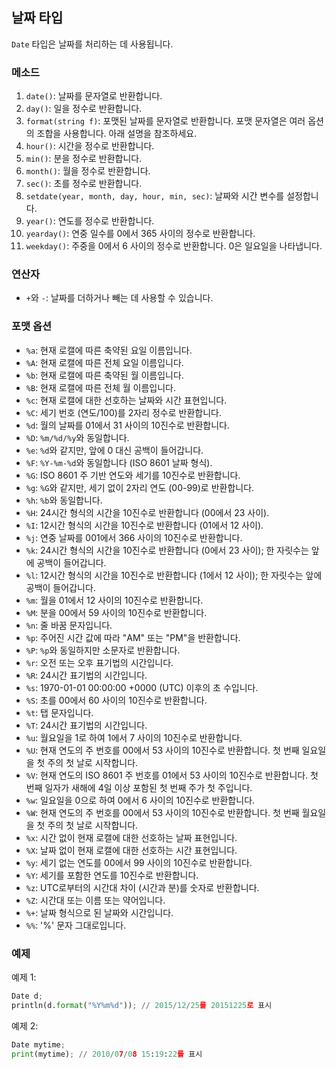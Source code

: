 ## 날짜 타입

`Date` 타입은 날짜를 처리하는 데 사용됩니다.

### 메소드

1. `date()`: 날짜를 문자열로 반환합니다.
2. `day()`: 일을 정수로 반환합니다.
3. `format(string f)`: 포맷된 날짜를 문자열로 반환합니다. 포맷 문자열은 여러 옵션의 조합을 사용합니다. 아래 설명을 참조하세요.
4. `hour()`: 시간을 정수로 반환합니다.
5. `min()`: 분을 정수로 반환합니다.
6. `month()`: 월을 정수로 반환합니다.
7. `sec()`: 초를 정수로 반환합니다.
8. `setdate(year, month, day, hour, min, sec)`: 날짜와 시간 변수를 설정합니다.
9. `year()`: 연도를 정수로 반환합니다.
10. `yearday()`: 연중 일수를 0에서 365 사이의 정수로 반환합니다.
11. `weekday()`: 주중을 0에서 6 사이의 정수로 반환합니다. 0은 일요일을 나타냅니다.

### 연산자

- `+`와 `-`: 날짜를 더하거나 빼는 데 사용할 수 있습니다.

### 포맷 옵션

- `%a`: 현재 로캘에 따른 축약된 요일 이름입니다.
- `%A`: 현재 로캘에 따른 전체 요일 이름입니다.
- `%b`: 현재 로캘에 따른 축약된 월 이름입니다.
- `%B`: 현재 로캘에 따른 전체 월 이름입니다.
- `%c`: 현재 로캘에 대한 선호하는 날짜와 시간 표현입니다.
- `%C`: 세기 번호 (연도/100)를 2자리 정수로 반환합니다.
- `%d`: 월의 날짜를 01에서 31 사이의 10진수로 반환합니다.
- `%D`: `%m/%d/%y`와 동일합니다.
- `%e`: `%d`와 같지만, 앞에 0 대신 공백이 들어갑니다.
- `%F`: `%Y-%m-%d`와 동일합니다 (ISO 8601 날짜 형식).
- `%G`: ISO 8601 주 기반 연도와 세기를 10진수로 반환합니다.
- `%g`: `%G`와 같지만, 세기 없이 2자리 연도 (00-99)로 반환합니다.
- `%h`: `%b`와 동일합니다.
- `%H`: 24시간 형식의 시간을 10진수로 반환합니다 (00에서 23 사이).
- `%I`: 12시간 형식의 시간을 10진수로 반환합니다 (01에서 12 사이).
- `%j`: 연중 날짜를 001에서 366 사이의 10진수로 반환합니다.
- `%k`: 24시간 형식의 시간을 10진수로 반환합니다 (0에서 23 사이); 한 자릿수는 앞에 공백이 들어갑니다.
- `%l`: 12시간 형식의 시간을 10진수로 반환합니다 (1에서 12 사이); 한 자릿수는 앞에 공백이 들어갑니다.
- `%m`: 월을 01에서 12 사이의 10진수로 반환합니다.
- `%M`: 분을 00에서 59 사이의 10진수로 반환합니다.
- `%n`: 줄 바꿈 문자입니다.
- `%p`: 주어진 시간 값에 따라 "AM" 또는 "PM"을 반환합니다.
- `%P`: `%p`와 동일하지만 소문자로 반환합니다.
- `%r`: 오전 또는 오후 표기법의 시간입니다.
- `%R`: 24시간 표기법의 시간입니다.
- `%s`: 1970-01-01 00:00:00 +0000 (UTC) 이후의 초 수입니다.
- `%S`: 초를 00에서 60 사이의 10진수로 반환합니다.
- `%t`: 탭 문자입니다.
- `%T`: 24시간 표기법의 시간입니다.
- `%u`: 월요일을 1로 하여 1에서 7 사이의 10진수로 반환합니다.
- `%U`: 현재 연도의 주 번호를 00에서 53 사이의 10진수로 반환합니다. 첫 번째 일요일을 첫 주의 첫 날로 시작합니다.
- `%V`: 현재 연도의 ISO 8601 주 번호를 01에서 53 사이의 10진수로 반환합니다. 첫 번째 일자가 새해에 4일 이상 포함된 첫 번째 주가 첫 주입니다.
- `%w`: 일요일을 0으로 하여 0에서 6 사이의 10진수로 반환합니다.
- `%W`: 현재 연도의 주 번호를 00에서 53 사이의 10진수로 반환합니다. 첫 번째 월요일을 첫 주의 첫 날로 시작합니다.
- `%x`: 시간 없이 현재 로캘에 대한 선호하는 날짜 표현입니다.
- `%X`: 날짜 없이 현재 로캘에 대한 선호하는 시간 표현입니다.
- `%y`: 세기 없는 연도를 00에서 99 사이의 10진수로 반환합니다.
- `%Y`: 세기를 포함한 연도를 10진수로 반환합니다.
- `%z`: UTC로부터의 시간대 차이 (시간과 분)를 숫자로 반환합니다.
- `%Z`: 시간대 또는 이름 또는 약어입니다.
- `%+`: 날짜 형식으로 된 날짜와 시간입니다.
- `%%`: '%' 문자 그대로입니다.

### 예제

예제 1:

```python
Date d;
println(d.format("%Y%m%d")); // 2015/12/25를 20151225로 표시
```

예제 2:

```python
Date mytime;
print(mytime); // 2010/07/08 15:19:22를 표시
```